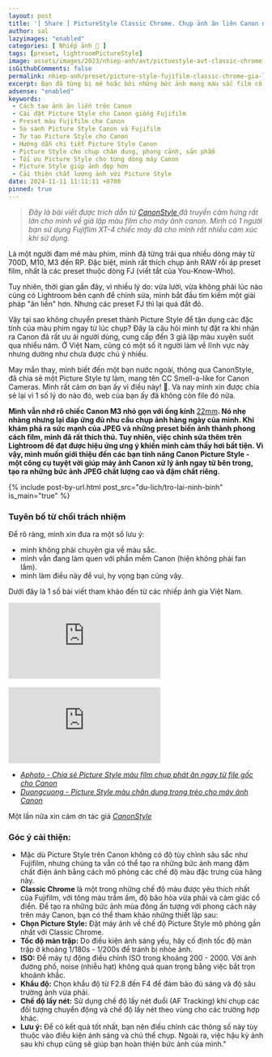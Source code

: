 ```yaml
---
layout: post
title: '[ Share ] PictureStyle Classic Chrome. Chụp ảnh ăn liên Canon như FujiFlim | Tải miễn phí'
author: sal
lazyimages: "enabled"
categories: [ Nhiếp ảnh 📸 ]
tags: [preset, lightroomPictureStyle]
image: assets/images/2023/nhiep-anh/avt/pictuestyle-avt-classic-chrome.webp
isGithubComments: false
permalink: nhiep-anh/preset/picture-style-fujifilm-classic-chrome-gia-lap-mau-phim-tren-canon
excerpt: Bạn đã từng bị mê hoặc bởi những bức ảnh mang màu sắc film cổ điển, trầm lắng và sâu lắng của máy ảnh Fujifilm? Giờ đây, bạn muốn tái tạo vẻ đẹp ấy trên chiếc Canon thân yêu của mình? Hãy cùng khám phá cách tạo ra những bức ảnh mang phong cách "Fuji-fied" ngay trên máy ảnh Canon thông qua việc tùy chỉnh Picture Style.
adsense: "enabled"
keywords:
 - Cách tạo ảnh ăn liền trên Canon
 - Cài đặt Picture Style cho Canon giống Fujifilm
 - Preset màu Fujifilm cho Canon
 - So sánh Picture Style Canon và Fujifilm
 - Tự tạo Picture Style cho Canon
 - Hướng dẫn chi tiết Picture Style Canon
 - Picture Style cho chụp chân dung, phong cảnh, sản phẩm
 - Tối ưu Picture Style cho từng dòng máy Canon
 - Picture Style giúp ảnh đẹp hơn
 - Cải thiện chất lượng ảnh với Picture Style
date: 2024-11-11 11:11:11 +0700
pinned: true
---
```


> _Đây là bài viết được trích dẫn từ_ [_CanonStyle_ ](https://www.canonstyle.com/blog/canassic-chrome-1/) _đã truyền cảm hứng rất lớn cho mình về giả lập màu film cho máy ảnh canon. Mình có 1 người bạn sử dụng Fujiflim XT-4 chiếc máy đã cho mình rất nhiều cảm xúc khi sử dụng._


Là một người đam mê màu phim, mình đã từng trải qua nhiều dòng máy từ 700D, M10, M3 đến RP. Đặc biệt, mình rất thích chụp ảnh RAW rồi áp preset film, nhất là các preset thuộc dòng FJ (viết tắt của You-Know-Who).

Tuy nhiên, thời gian gần đây, vì nhiều lý do: vừa lười, vừa không phải lúc nào cũng có Lightroom bên cạnh để chỉnh sửa, mình bắt đầu tìm kiếm một giải pháp "ăn liền" hơn. Nhưng các preset FJ thì lại quá đắt đỏ.

Vậy tại sao không chuyển preset thành Picture Style để tận dụng các đặc tính của màu phim ngay từ lúc chụp? Đây là câu hỏi mình tự đặt ra khi nhận ra Canon đã rất ưu ái người dùng, cung cấp đến 3 giả lập màu xuyên suốt qua nhiều năm. Ở Việt Nam, cũng có một số ít người làm về lĩnh vực này nhưng dường như chưa được chú ý nhiều.

May mắn thay, mình biết đến một bạn nước ngoài, thông qua CanonStyle, đã chia sẻ một Picture Style tự làm, mang tên CC Smell-a-like for Canon Cameras. Mình rất cảm ơn bạn ấy vì điều này! 🌟. Và nay mình xin được chia sẻ lại vì 1 số lý do nào đó, web của bạn ấy đã không còn file đó nữa.

**Mình vẫn nhớ rõ chiếc Canon M3 nhỏ gọn với ống kính** [22mm](https://anhhangxom.xyz/nhiep-anh/reviews/danh-gia-canon-ef-m-22mm-f2-ong-ke-bi-lang-quen)**. Nó nhẹ nhàng nhưng lại đáp ứng đủ nhu cầu chụp ảnh hàng ngày của mình. Khi khám phá ra sức mạnh của JPEG và những preset biến ảnh thành phong cách film, mình đã rất thích thú. Tuy nhiên, việc chỉnh sửa thêm trên Lightroom để đạt được hiệu ứng ưng ý khiến mình cảm thấy hơi bất tiện. Vì vậy, mình muốn giới thiệu đến các bạn tính năng Canon Picture Style - một công cụ tuyệt vời giúp máy ảnh Canon xử lý ảnh ngay từ bên trong, tạo ra những bức ảnh JPEG chất lượng cao và đậm chất riêng.**

{% include post-by-url.html post_src="du-lich/tro-lai-ninh-binh" is_main="true" %}

### **Tuyên bố từ chối trách nhiệm**

Để rõ ràng, mình xin đưa ra một số lưu ý:

*   mình không phải chuyên gia về màu sắc.
*   mình vẫn đang làm quen với phần mềm Canon (hiện không phải fan lắm).
*   mình làm điều này để vui, hy vọng bạn cũng vậy.

Dưới đây là 1 số bài viết tham khảo đến từ các nhiếp ảnh gia Việt Nam.

<div class="video-container">
<iframe src="https://www.youtube.com/embed/pw0GAaJ-DsE" title="Hướng dẫn thêm Picture Style màu Film, trong trẻo chụp ăn liền vào máy ảnh Canon" frameborder="0" allow="accelerometer; autoplay; clipboard-write; encrypted-media; gyroscope; picture-in-picture; web-share" referrerpolicy="strict-origin-when-cross-origin" allowfullscreen></iframe></div>
<br>
<div class="video-container">
<iframe src="https://www.youtube.com/embed/l1RndPxf9tA" title="Picture Style màu trong trẻo VIP cho canon, chụp phát ăn ngay từ file gốc JPG" frameborder="0" allow="accelerometer; autoplay; clipboard-write; encrypted-media; gyroscope; picture-in-picture; web-share" referrerpolicy="strict-origin-when-cross-origin" allowfullscreen></iframe></div>

*   [_Aphoto - Chia sẻ Picture Style màu film chụp phát ăn ngay từ file gốc cho Canon_](https://aphoto.vn/chia-se-picture-style-mau-film-chup-phat-an-ngay-tu-file-goc-cho-canon/)
*   [_Duongcuong -  Picture Style màu chân dung trong trẻo cho máy ảnh Canon_](https://duongcuong.com/picture-style-mau-chan-dung-trong-treo-cho-may-anh-canon/)

<style>
table{border-collapse:collapse;border-spacing:0;margin:0 auto;width:700px}table td,table th{border:1px solid #ccc;padding:10px}table th{background-color:#f3f3f3}@media only screen and (max-width:700px){table{margin:0 10px;width:auto}}@media only screen and (max-width:480px){table td,table th{display:block;border-bottom:none}table tr:last-child td{border-bottom:1px solid #ccc}}
#resultIm{display:none;}
</style>
<div id="table-download"></div>
<script>
let linkDownload="https://anhhangxom.gumroad.com/l/classic-chrome-picture-profile-canon";let h2=document.createElement("h2");h2.style.fontStyle="normal",h2.style.marginLeft="0",h2.style.marginRight="0",h2.style.textAlign="start";let strong=document.createElement("strong");strong.textContent="Tải về",h2.appendChild(strong);let p=document.createElement("p");p.style.textAlign="center";let em=document.createElement("em");em.textContent="(Nếu link tải kh\xf4ng hoạt động, c\xe1c bạn vui l\xf2ng comment b\xean dưới để được hỗ trợ sớm nhất)",p.appendChild(em);let table=document.createElement("table"),tr1=document.createElement("tr"),th1=document.createElement("th");th1.textContent="Upload";let td1=document.createElement("td");td1.textContent="AnhHangXom",tr1.appendChild(th1),tr1.appendChild(td1);let tr2=document.createElement("tr"),th2=document.createElement("th");th2.textContent="Tải về";let td2=document.createElement("td"),pResult=document.createElement("p");pResult.id="result";let aDownload=document.createElement("a");aDownload.href=linkDownload,aDownload.target="_blank",aDownload.classList.add("item-link","item-content","link","external"),aDownload.id="facebook",aDownload.textContent="🚩🚩🚩Tải xuống",aDownload.onclick=function(t){getHrefOnclickAndRedirectWithLink(t)};let imgResultIm=document.createElement("img");imgResultIm.loading="lazy",imgResultIm.id="resultIm",imgResultIm.src="https://i.stack.imgur.com/SBv4T.gif",imgResultIm.alt="Computer man",imgResultIm.width="250",td2.appendChild(pResult),td2.appendChild(aDownload),td2.appendChild(imgResultIm),tr2.appendChild(th2),tr2.appendChild(td2);let tr3=document.createElement("tr"),th3=document.createElement("th");th3.textContent="Pass(Nếu có)";let td3=document.createElement("td");td3.textContent="anhhangxom.xyz",tr3.appendChild(th3),tr3.appendChild(td3),table.appendChild(tr1),table.appendChild(tr2),table.appendChild(tr3);let tableDownloadDiv=document.getElementById("table-download");tableDownloadDiv.appendChild(h2),tableDownloadDiv.appendChild(p),tableDownloadDiv.appendChild(table);
function redirect(){setInterval(myURL,5e3),document.getElementById("result").innerHTML="<b>🕵️ Đang tạo link tải. Bạn đợi tẹo nha ;)"}
function myURL(){document.location.href=linkDownload,toggleImage(),clearInterval(interval)}
function toggleImage() {document.getElementById("resultIm").style.display = "block";
}
</script>

Một lần nữa xin cám ơn tác giả [_CanonStyle_](https://www.canonstyle.com/blog/canassic-chrome-1/)

### Góc ý cải thiện:

 *   Mặc dù Picture Style trên Canon không có độ tùy chỉnh sâu sắc như Fujifilm, nhưng chúng ta vẫn có thể tạo ra những bức ảnh mang đậm chất điện ảnh bằng cách mô phỏng các chế độ màu đặc trưng của hãng này.
*   **Classic Chrome** là một trong những chế độ màu được yêu thích nhất của Fujifilm, với tông màu trầm ấm, độ bão hòa vừa phải và cảm giác cổ điển. Để tạo ra những bức ảnh mùa đông ấn tượng với phong cách này trên máy Canon, bạn có thể tham khảo những thiết lập sau:
*   **Chọn Picture Style:** Đặt máy ảnh về chế độ Picture Style mô phỏng gần nhất với Classic Chrome.
*   **Tốc độ màn trập:** Do điều kiện ánh sáng yếu, hãy cố định tốc độ màn trập ở khoảng 1/180s - 1/200s để tránh bị nhòe ảnh.
*   **ISO:** Để máy tự động điều chỉnh ISO trong khoảng 200 - 2000. Với ảnh đường phố, noise (nhiễu hạt) không quá quan trọng bằng việc bắt trọn khoảnh khắc.
*   **Khẩu độ:** Chọn khẩu độ từ F2.8 đến F4 để đảm bảo đủ sáng và độ sâu trường ảnh vừa phải.
*   **Chế độ lấy nét:** Sử dụng chế độ lấy nét đuổi (AF Tracking) khi chụp các đối tượng chuyển động và chế độ lấy nét theo vùng cho các trường hợp khác.
*   **Lưu ý:** Để có kết quả tốt nhất, bạn nên điều chỉnh các thông số này tùy thuộc vào điều kiện ánh sáng và chủ thể chụp. Ngoài ra, việc hậu kỳ ảnh sau khi chụp cũng sẽ giúp bạn hoàn thiện bức ảnh của mình."

